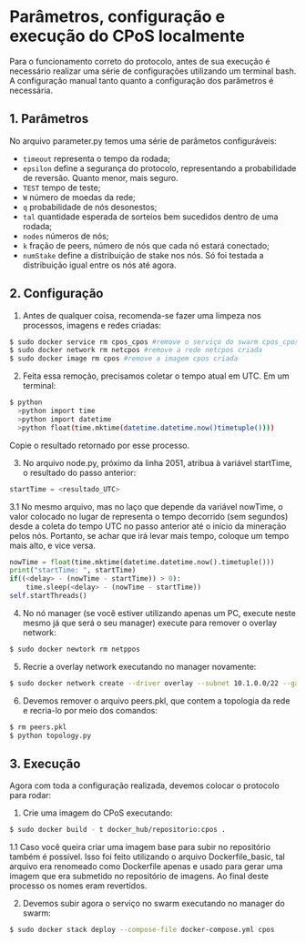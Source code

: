 # Parâmetros, configuração e execução do CPoS localmente

Para o funcionamento correto do protocolo, antes de sua execução é necessário realizar uma série de configurações utilizando um terminal bash. A configuração manual tanto quanto a configuração dos parâmetros é necessária.

## 1. Parâmetros
No arquivo parameter.py temos uma série de parâmetos configuráveis:
- `timeout` representa o tempo da rodada;
- `epsilon` define a segurança do protocolo, representando a probabilidade de reversão. Quanto menor, mais seguro.
- `TEST` tempo de teste;
- `W` número de moedas da rede;
- `q` probabilidade de nós desonestos;
- `tal` quantidade esperada de sorteios bem sucedidos dentro de uma rodada;
- `nodes` números de nós;
- `k` fração de peers, número de nós que cada nó estará conectado;
- `numStake` define a distribuição de stake nos nós. Só foi testada a distribuição igual entre os nós até agora.
## 2. Configuração
1. Antes de qualquer coisa, recomenda-se fazer uma limpeza nos processos, imagens e redes criadas:

```bash
$ sudo docker service rm cpos_cpos #remove o serviço do swarm cpos_cpos
$ sudo docker network rm netcpos #remove a rede netcpos criada
$ sudo docker image rm cpos #remove a imagem cpos criada
```

2. Feita essa remoção, precisamos coletar o tempo atual em UTC. Em um terminal:
```bash
$ python
  >python import time
  >python import datetime
  >python float(time.mktime(datetime.datetime.now()timetuple())))
```
Copie o resultado retornado por esse processo.

3. No arquivo node.py, próximo da linha 2051, atribua à variável startTime, o resultado do passo anterior:
```python
startTime = <resultado_UTC>
```

3.1 No mesmo arquivo, mas no laço que depende da variável nowTime, o valor colocado no lugar de <delay> representa o tempo decorrido (sem segundos) desde a coleta do tempo UTC no passo anterior até o início da mineração pelos nós. Portanto, se achar que irá levar mais tempo, coloque um tempo mais alto, e vice versa.
  
```python
nowTime = float(time.mktime(datetime.datetime.now().timetuple()))
print("startTime: ", startTime)        
if((<delay> - (nowTime - startTime)) > 0):
    time.sleep(<delay> - (nowTime - startTime))
self.startThreads()
```

4. No nó manager (se você estiver utilizando apenas um PC, execute neste mesmo já que será o seu manager) execute para remover o overlay network:
```bash
$ sudo docker newtork rm netppos
```

5. Recrie a overlay network executando no manager novamente:
```bash
$ sudo docker network create --driver overlay --subnet 10.1.0.0/22 --gateway 10.1.0.1 netcpos
```
6. Devemos remover o arquivo peers.pkl, que contem a topologia da rede e recria-lo por meio dos comandos:
```bash
$ rm peers.pkl
$ python topology.py
```
## 3. Execução

Agora com toda a configuração realizada, devemos colocar o protocolo para rodar: 
  
1. Crie uma imagem do CPoS executando:
```bash
$ sudo docker build - t docker_hub/repositorio:cpos .
```
1.1 Caso você queira criar uma imagem base para subir no repositório também é possível. Isso foi feito utilizando o arquivo Dockerfile_basic, tal arquivo era renomeado como Dockerfile apenas e usado para gerar uma imagem que era submetido no repositório de imagens. Ao final deste processo os nomes eram revertidos.
  
2. Devemos subir agora o serviço no swarm executando no manager do swarm:
```bash
$ sudo docker stack deploy --compose-file docker-compose.yml cpos
```



